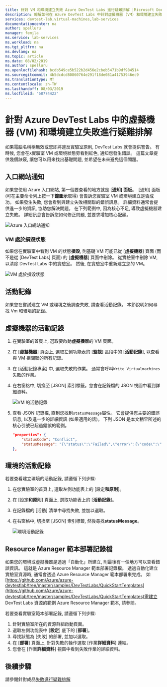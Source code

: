 ```yaml
---
title: 針對 VM 和環境建立失敗 Azure DevTest Labs 進行疑難排解 |Microsoft Docs
description: 瞭解如何在 Azure DevTest Labs 中針對虛擬機器 (VM) 和環境建立失敗進行疑難排解。
services: devtest-lab,virtual-machines,lab-services
documentationcenter: na
author: spelluru
manager: femila
ms.service: lab-services
ms.workload: na
ms.tgt_pltfrm: na
ms.devlang: na
ms.topic: article
ms.date: 08/02/2019
ms.author: spelluru
ms.openlocfilehash: bcdb549ce5b522b2d456e2cbeb5471b9df984514
ms.sourcegitcommit: 4b5dcdcd80860764e291f18de081a41753946ec9
ms.translationtype: MT
ms.contentlocale: zh-TW
ms.lasthandoff: 08/03/2019
ms.locfileid: "68774422"
---
```

# <a name="troubleshoot-virtual-machine-vm-and-environment-creation-failures-in-azure-devtest-labs"></a>針對 Azure DevTest Labs 中的虛擬機器 (VM) 和環境建立失敗進行疑難排解
如果電腦名稱稱無效或您即將違反實驗室原則, DevTest Labs 就會提供警告。 有時候, 您會在`X`實驗室 VM 或環境狀態旁看到紅色, 通知您發生錯誤。  這篇文章提供幾個訣竅, 讓您可以用來找出基礎問題, 並希望在未來避免這個問題。

## <a name="portal-notifications"></a>入口網站通知
如果您使用 Azure 入口網站, 第一個要查看的地方就是 [**通知] 面板**。  [通知] 面板 (可在主要命令列上按一下**鐘圖示**取得) 會告訴您實驗室 VM 或環境建立是否成功。  如果發生失敗, 您會看到與建立失敗相關聯的錯誤訊息。 詳細資料通常會提供進一步的資訊, 協助您解決問題。 在下列範例中, 因為核心不足, 導致虛擬機器建立失敗。 詳細訊息會告訴您如何修正問題, 並要求增加核心配額。

![Azure 入口網站通知](./media/troubleshoot-vm-environment-creation-failures/portal-notification.png)

### <a name="vm-in-corruption-state"></a>VM 處於損毀狀態
如果您在實驗室中看到 VM 的狀態**損毀**, 則基礎 VM 可能已從 [**虛擬機器**] 頁面 (而不是從 [DevTest Labs] 頁面) 的 [**虛擬機器**] 頁面中刪除。 從實驗室中刪除 VM, 以清除 DevTest Labs 中的實驗室。 然後, 在實驗室中重新建立您的 VM。 

![VM 處於損毀狀態](./media/troubleshoot-vm-environment-creation-failures/vm-corrupted-state.png)



## <a name="activity-logs"></a>活動記錄
如果您在嘗試建立 VM 或環境之後調查失敗, 請查看活動記錄。 本節說明如何尋找 Vm 和環境的記錄。

## <a name="activity-logs-for-virtual-machines"></a>虛擬機器的活動記錄

1. 在實驗室的首頁上, 選取要啟動**虛擬機器**的 VM 頁面。
2. 在 [**虛擬機器**] 頁面上, 選取左側功能表的 [**監視**] 區段中的 [**活動記錄**], 以查看與 VM 相關聯的所有記錄。
3. 在 [活動記錄專案] 中, 選取失敗的作業。 通常會呼叫`Write Virtualmachines`失敗的作業。
4. 在右窗格中, 切換至 [JSON] 索引標籤。您會在記錄檔的 JSON 視圖中看到詳細資料。

    ![VM 的活動記錄](./media/troubleshoot-vm-environment-creation-failures/vm-activity-log.png)
5. 查看 JSON 記錄檔, 直到您找到`statusMessage`屬性。 它會提供您主要的錯誤訊息, 以及進一步的詳細資訊 (如果適用的話)。 下列 JSON 是本文稍早所述的核心引號已超過錯誤的範例。

    ```json
    "properties": {
        "statusCode": "Conflict",
        "statusMessage": "{\"status\":\"Failed\",\"error\":{\"code\":\"ResourceDeploymentFailure\",\"message\":\"The resource operation completed with terminal provisioning state 'Failed'.\",\"details\":[{\"code\":\"OperationNotAllowed\",\"message\":\"Operation results in exceeding quota limits of Core. Maximum allowed: 100, Current in use: 100, Additional requested: 8. Please read more about quota increase at https://aka.ms/corequotaincrease.\"}]}}",
    },
    ```

## <a name="activity-log-for-an-environment"></a>環境的活動記錄

若要查看建立環境的活動記錄, 請遵循下列步驟:

1. 在您實驗室的首頁上, 選取左側功能表上的 [設定**和原則**]。
2. 在 [設定**和原則**] 頁面上, 選取功能表上的 [**活動記錄**]。
3. 在記錄檔的 [活動] 清單中尋找失敗, 並加以選取。
4. 在右窗格中, 切換至 [JSON] 索引標籤, 然後尋找**statusMessage**。

    ![環境活動記錄](./media/troubleshoot-vm-environment-creation-failures/envirionment-activity-log.png)

## <a name="resource-manager-template-deployment-logs"></a>Resource Manager 範本部署記錄檔
如果您的環境或虛擬機器是透過「自動化」所建立, 則最後有一個地方可以查看錯誤資訊。 這就是 Azure Resource Manager 範本部署記錄檔。 透過自動化建立實驗室資源時, 通常會透過 Azure Resource Manager 範本部署來完成。 如[https://github.com/Azure/azure-devtestlab/tree/master/samples/DevTestLabs/QuickStartTemplates](https://github.com/Azure/azure-devtestlab/tree/master/samples/DevTestLabs/QuickStartTemplates)需建立 DevTest Labs 資源的範例 Azure Resource Manager 範本, 請參閱。

若要查看實驗室範本部署記錄, 請遵循下列步驟:

1. 針對實驗室所在的資源群組啟動頁面。
2. 選取左側功能表中 [**設定**] 底下的 [**部署**]。
3. 尋找狀態為 [失敗] 的部署, 並加以選取。
4. 在 [**部署**] 頁面上, 針對失敗的操作選取 [作業**詳細資料**] 連結。
5. 您會在 [作業**詳細資料**] 視窗中看到失敗作業的詳細資料。

## <a name="next-steps"></a>後續步驟
請參閱針對成品[失敗進行疑難排解](devtest-lab-troubleshoot-artifact-failure.md)
